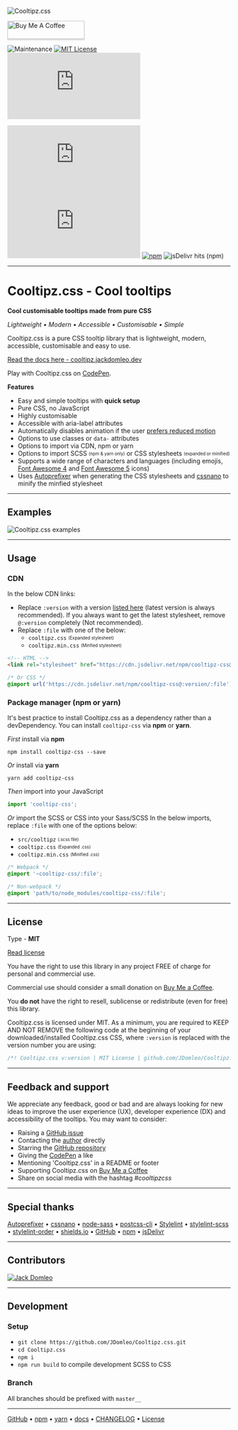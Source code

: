 
![Cooltipz.css](./logo.png "Cooltipz.css logo")

<a href="https://www.buymeacoffee.com/jackdomleo7" target="_blank" title="Buy Me A Coffee"><img src="https://www.buymeacoffee.com/assets/img/custom_images/orange_img.png" alt="Buy Me A Coffee" style="height: 41px !important;width: 174px !important;box-shadow: 0px 3px 2px 0px rgba(190, 190, 190, 0.5) !important;-webkit-box-shadow: 0px 3px 2px 0px rgba(190, 190, 190, 0.5) !important;"></a>

![Maintenance](https://img.shields.io/maintenance/yes/2020 "This library is actively being maintained") [![MIT License](https://img.shields.io/badge/License-MIT-important)](https://github.com/JDomleo/Cooltipz.css#license "Read license") [![Brotli size](https://badgen.net/badgesize/brotli/JDomleo/Cooltipz.css/master/cooltipz.min.css)](https://github.com/JDomleo/Cooltipz.css/blob/master/cooltipz.min.css "File size - Brotli")

[![GitHub stars](https://img.shields.io/github/stars/JDomleo/Cooltipz.css?style=social)](https://github.com/JDomleo/Cooltipz.css/stargazers "Total GitHub stars") [![GitHub release (latest by date)](https://img.shields.io/github/v/release/JDomleo/Cooltipz.css?style=social)](https://github.com/JDomleo/Cooltipz.css/releases "Current version/release") [![npm](https://img.shields.io/npm/dt/cooltipz-css?logo=npm&style=social)](https://www.npmjs.com/package/cooltipz-css "Total npm downloads") ![jsDelivr hits (npm)](https://img.shields.io/jsdelivr/npm/hm/cooltipz-css?label=JsDelivr&logo=jsdelivr&style=social "Monthly JsDelivr CDN hits")

---

# Cooltipz.css - Cool tooltips

**Cool customisable tooltips made from pure CSS**

_Lightweight &bull; Modern &bull; Accessible &bull; Customisable &bull; Simple_

Cooltipz.css is a pure CSS tooltip library that is lightweight, modern, accessible, customisable and easy to use.

[Read the docs here - cooltipz.jackdomleo.dev](https://cooltipz.jackdomleo.dev)

Play with Cooltipz.css on [CodePen](https://codepen.io/JackDomleo/pen/mderEeG).

**Features**
- Easy and simple tooltips with **quick setup**
- Pure CSS, no JavaScript
- Highly customisable
- Accessible with aria-label attributes
- Automatically disables animation if the user [prefers reduced motion](https://developer.mozilla.org/en-US/docs/Web/CSS/@media/prefers-reduced-motion?ref=cooltipz.jackdomleo.dev)
- Options to use classes or `data-` attributes
- Options to import via CDN, npm or yarn
- Options to import SCSS <sub><sup>(npm &amp; yarn only)</sup></sub> or CSS stylesheets <sub><sup>(expanded or minified)</sup></sub>
- Supports a wide range of characters and languages (including emojis, [Font Awesome 4](https://fontawesome.com/v4.7.0?ref=cooltipz.jackdomleo.dev) and [Font Awesome 5](https://fontawesome.com?ref=cooltipz.jackdomleo.dev) icons)
- Uses [Autoprefixer](https://github.com/postcss/autoprefixer?ref=cooltipz.jackdomleo.dev) when generating the CSS stylesheets and [cssnano](https://github.com/cssnano/cssnano?ref=cooltipz.jackdomleo.dev) to minify the minfied stylesheet

---

## Examples

![Cooltipz.css examples](./examples.gif)

---

## Usage

### CDN

In the below CDN links:
- Replace `:version` with a version [listed here](https://www.npmjs.com/package/cooltipz-css?activeTab=versions) (latest version is always recommended). If you always want to get the latest stylesheet, remove `@:version` completely (Not recommended).
- Replace `:file` with one of the below:
  - `cooltipz.css` <sub><sup>(Expanded stylesheet)</sup></sub>
  - `cooltipz.min.css` <sub><sup>(Minfied stylesheet)</sup></sub>

```html
<!-- HTML -->
<link rel="stylesheet" href="https://cdn.jsdelivr.net/npm/cooltipz-css@:version/:file" />
```

```css
/* Or CSS */
@import url('https://cdn.jsdelivr.net/npm/cooltipz-css@:version/:file');
```

### Package manager (npm or yarn)

It's best practice to install Cooltipz.css as a dependency rather than a devDependency. You can install `cooltipz-css` via **npm** or **yarn**.

_First_ install via **npm**
```
npm install cooltipz-css --save
```

_Or_ install via **yarn**
```
yarn add cooltipz-css
```

_Then_ import into your JavaScript
```js
import 'cooltipz-css';
```

_Or_ import the SCSS or CSS into your Sass/SCSS
In the below imports, replace `:file` with one of the options below:
- `src/cooltipz` <sub><sup>(.scss file)</sup></sub>
- `cooltipz.css` <sub><sup>(Expanded .css)</sup></sub>
- `cooltipz.min.css` <sub><sup>(Minified .css)</sup></sub>
```scss
/* Webpack */
@import '~cooltipz-css/:file';

/* Non-webpack */
@import 'path/to/node_modules/cooltipz-css/:file';
```

---

## License

Type - **MIT**

[Read license](https://github.com/JDomleo/Cooltipz.css/blob/master/LICENSE)

You have the right to use this library in any project FREE of charge for personal and commercial use.

Commercial use should consider a small donation on [Buy Me a Coffee](https://www.buymeacoffee.com/jackdomleo7).

You **do not** have the right to resell, sublicense or redistribute (even for free) this library.

Cooltipz.css is licensed under MIT. As a minimum, you are required to KEEP AND NOT REMOVE the following code at the beginning of your downloaded/installed Cooltipz.css CSS, where `:version` is replaced with the version number you are using:
```css
/*! Cooltipz.css v:version | MIT License | github.com/JDomleo/Cooltipz.css */
```

---

## Feedback and support

We appreciate any feedback, good or bad and are always looking for new ideas to improve the user experience (UX), developer experience (DX) and accessibility of the tooltips. You may want to consider:
- Raising a [GitHub issue](https://github.com/JDomleo/Cooltipz.css/issues)
- Contacting the [author](https://jackdomleo.dev?ref=cooltipz.jackdomleo.dev) directly
- Starring the [GitHub repository](https://github.com/JDomleo/Cooltipz.css)
- Giving the [CodePen](https://codepen.io/JackDomleo/pen/mderEeG) a like
- Mentioning 'Cooltipz.css' in a README or footer
- Supporting Cooltipz.css on [Buy Me a Coffee](https://www.buymeacoffee.com/jackdomleo)
- Share on social media with the hashtag <em>#cooltipzcss</em>

---

## Special thanks

[Autoprefixer](https://github.com/postcss/autoprefixer?ref=cooltipz.jackdomleo.dev "Applying vendor prefixes to the distributed CSS") &bull; [cssnano](https://cssnano.co?ref=cooltipz.jackdomleo.dev "Minifies the minified stylesheet even further") &bull; [node-sass](https://github.com/sass/node-sas?ref=cooltipz.jackdomleo.dev "Compiling source SCSS to CSS") &bull; [postcss-cli](https://github.com/postcss/postcss-cli?ref=cooltipz.jackdomleo.dev "CLI for applying postcss plugins - Autoprefixer, cssnano") &bull; [Stylelint](https://stylelint.io?ref=cooltipz.jackdomleo.dev "Linter for styles") &bull; [stylelint-scss](https://github.com/kristerkari/stylelint-scss?ref=cooltipz.jackdomleo.dev "Plugin for Stylelint specificaly for SCSS") &bull; [stylelint-order](https://github.com/hudochenkov/stylelint-order?ref=cooltipz.jackdomleo.dev "Plugin for Stylelint for ordering CSS properties") &bull; [shields.io](https://shields.io?ref=cooltipz.jackdomleo.dev "Provides the ability to add badges to markdown and HTML") &bull; [GitHub](https://github.com?ref=cooltipz.jackdomleo.dev "Ability for a remote repo") &bull; [npm](https://www.npmjs.com?ref=cooltipz.jackdomleo.dev "npm package") &bull; [jsDelivr](https://www.jsdelivr.com?ref=cooltipz.jackdomleo.dev "CDN for linking to an external stylesheet")

---

## Contributors

[![Jack Domleo](https://contributors-img.web.app/image?repo=JDomleo/Cooltipz.css "Jack Domleo")](https://github.com/JDomleo/Cooltipz.css/graphs/contributors)

---

## Development

### Setup

- `git clone https://github.com/JDomleo/Cooltipz.css.git`
- `cd Cooltipz.css`
- `npm i`
- `npm run build` to compile development SCSS to CSS

### Branch

All branches should be prefixed with `master__`

---

[GitHub](https://github.com/JDomleo/Cooltipz.css "View the GitHub repo and maybe give us a star") &bull; [npm](https://www.npmjs.com/package/cooltipz-css "View Cooltipz.css on npmjs.com") &bull; [yarn](https://yarnpkg.com/package/cooltipz-css "View Cooltipz.css on yarnpkg.com") &bull; [docs](https://cooltipz.jackdomleo.dev "Read the official documentation") &bull; [CHANGELOG](https://github.com/JDomleo/Cooltipz.css/releases "Read all the releases") &bull; [License](https://github.com/JDomleo/Cooltipz.css#license "MIT License")